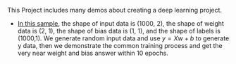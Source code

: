 This Project includes many demos about creating a deep learning project.

* [In this sample](https://github.com/LoniQin/DiveDeepIntoDeepLearning/blob/master/3.3%20LInearRegressionSimpleWay.py), the shape of input data is (1000, 2), the shape of weight data is (2, 1), the shape of bias data is (1, 1), and the shape of labels is (1000,1). We generate random input data and use $y = Xw + b$ to generate y data, then we demonstrate the common training process and get the very near weight and bias answer within 10 epochs.